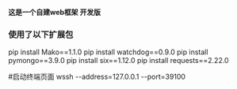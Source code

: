 #### 这是一个自建web框架  开发版


### 使用了以下扩展包
pip install Mako==1.1.0
pip install watchdog==0.9.0
pip install pymongo==3.9.0
pip install six==1.12.0
pip install requests==2.22.0

#启动终端页面 wssh --address=127.0.0.1 --port=39100

